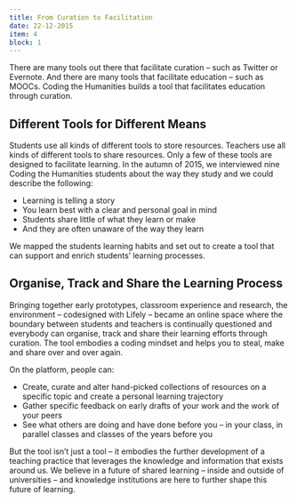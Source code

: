 ```yaml
---
title: From Curation to Facilitation
date: 22-12-2015
item: 4
block: 1
---
```

There are many tools out there that facilitate curation – such as Twitter or Evernote. And there are many tools that facilitate education – such as MOOCs. Coding the Humanities builds a tool that facilitates education through curation.

## Different Tools for Different Means

Students use all kinds of different tools to store resources. Teachers use all kinds of different tools to share resources. Only a few of these tools are designed to facilitate learning. In the autumn of 2015, we interviewed nine Coding the Humanities students about the way they study and we could describe the following: 

- Learning is telling a story
- You learn best with a clear and personal goal in mind
- Students share little of what they learn or make
- And they are often unaware of the way they learn

We mapped the students learning habits and set out to create a tool that can support and enrich students’ learning processes.

## Organise, Track and Share the Learning Process

Bringing together early prototypes, classroom experience and research, the environment – codesigned with Lifely – became an online space where the boundary between students and teachers is continually questioned and everybody can organise, track and share their learning efforts through curation. The tool embodies a coding mindset and helps you to steal, make and share over and over again.

On the platform, people can: 

- Create, curate and alter hand-picked collections of resources on a specific topic and create a personal learning trajectory
- Gather specific feedback on early drafts of your work and the work of your peers
- See what others are doing and have done before you – in your class, in parallel classes and classes of the years before you

But the tool isn’t just a tool – it embodies the further development of a teaching practice that leverages the knowledge and information that exists around us. We believe in a future of shared learning – inside and outside of universities – and knowledge institutions are here to further shape this future of learning. 